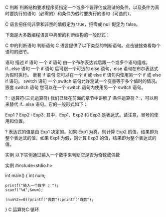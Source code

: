 C 判断
判断结构要求程序员指定一个或多个要评估或测试的条件，以及条件为真时要执行的语句（必需的）和条件为假时要执行的语句（可选的）。

C 语言把任何非零和非空的值假定为 true，把零或 null 假定为 false。

下面是大多数编程语言中典型的判断结构的一般形式：

C 中的判断语句
判断语句
C 语言提供了以下类型的判断语句。点击链接查看每个语句的细节。

语句    描述
if 语句 一个 if 语句 由一个布尔表达式后跟一个或多个语句组成。
if...else 语句  一个 if 语句 后可跟一个可选的 else 语句，else 语句在布尔表达式为假时执行。
嵌套 if 语句    您可以在一个 if 或 else if 语句内使用另一个 if 或 else if 语句。
switch 语句 一个 switch 语句允许测试一个变量等于多个值时的情况。
嵌套 switch 语句    您可以在一个 switch 语句内使用另一个 switch 语句。

? : 运算符(三元运算符)
我们已经在前面的章节中讲解了 条件运算符 ? :，可以用来替代 if...else 语句。它的一般形式如下：

Exp1 ? Exp2 : Exp3;
其中，Exp1、Exp2 和 Exp3 是表达式。请注意，冒号的使用和位置。

? 表达式的值是由 Exp1 决定的。如果 Exp1 为真，则计算 Exp2 的值，结果即为整个表达式的值。如果 Exp1 为假，则计算 Exp3 的值，结果即为整个表达式的值。



实例
以下实例通过输入一个数字来判断它是否为奇数或偶数

实例
#include<stdio.h>
 
int main()
{
    int num;
 
    printf("输入一个数字 : ");
    scanf("%d",&num);
 
    (num%2==0)?printf("偶数"):printf("奇数");
}
 C 运算符C 循环 
